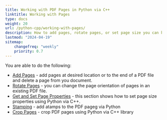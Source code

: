 ```yaml
---
title: Working with PDF Pages in Python via C++
linktitle: Working with Pages
type: docs
weight: 20
url: /python-cpp/working-with-pages/
description: How to add pages, rotate pages, or set page size you can know in this section. Aspose.PDF for Python via C++ explain to you all details on this topic.
lastmod: "2024-04-19"
sitemap:
    changefreq: "weekly"
    priority: 0.7
---
```


You are able to do the following:

- [Add Pages](/pdf/python-cpp/add-pages/) - add pages at desired location or to the end of a PDF file and delete a page from you document.
- [Rotate Pages](/pdf/python-cpp/rotate-pages/) - you can change the page orientation of pages in an existing PDF file.
- [Get and Set Page Properties](/pdf/python-cpp/get-and-set-page-properties/) - this section shows how to set page size properties using Python via C++.
- [Stamping](/pdf/python-cpp/stamping/) - add atamps to the PDF pageg via Python
- [Crop Pages](/pdf/python-net/crop-pages/) - crop PDF pages using Python via C++ library


